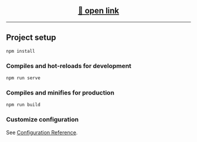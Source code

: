 <!-- <div align="center">
  <img src=""/>
</div>
 -->
<h2 align="center">
  <a href="https://infinitycode95.github.io/vue3__marvel/#/">🔗 open link</a> 
</h3>

---

## Project setup
```
npm install
```

### Compiles and hot-reloads for development
```
npm run serve
```

### Compiles and minifies for production
```
npm run build
```

### Customize configuration
See [Configuration Reference](https://cli.vuejs.org/config/).
